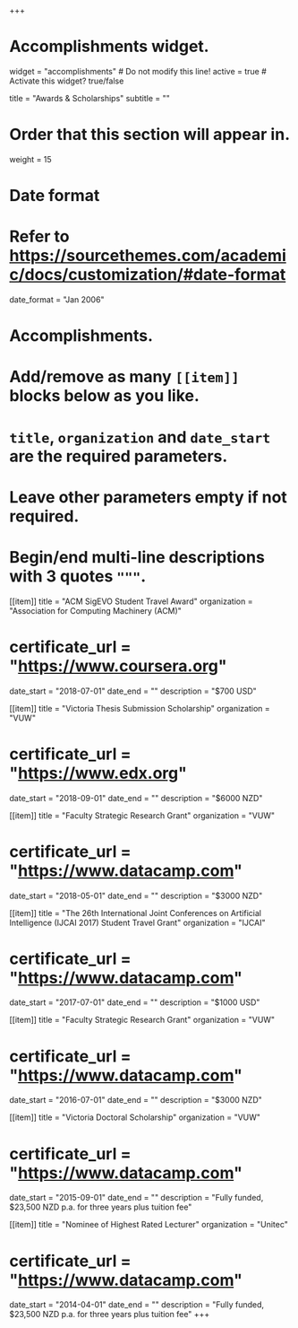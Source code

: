 +++
# Accomplishments widget.
widget = "accomplishments"  # Do not modify this line!
active = true  # Activate this widget? true/false

title = "Awards & Scholarships"
subtitle = ""

# Order that this section will appear in.
weight = 15

# Date format
#   Refer to https://sourcethemes.com/academic/docs/customization/#date-format
date_format = "Jan 2006"

# Accomplishments.
#   Add/remove as many `[[item]]` blocks below as you like.
#   `title`, `organization` and `date_start` are the required parameters.
#   Leave other parameters empty if not required.
#   Begin/end multi-line descriptions with 3 quotes `"""`.

[[item]]
  title = "ACM SigEVO Student Travel Award"
  organization = "Association for Computing Machinery (ACM)"
  # certificate_url = "https://www.coursera.org"
  date_start = "2018-07-01"
  date_end = ""
  description = "$700 USD"

[[item]]
  title = "Victoria Thesis Submission Scholarship"
  organization = "VUW"
  # certificate_url = "https://www.edx.org"
  date_start = "2018-09-01"
  date_end = ""
  description = "$6000 NZD"
  
[[item]]
  title = "Faculty Strategic Research Grant"
  organization = "VUW"
  # certificate_url = "https://www.datacamp.com"
  date_start = "2018-05-01"
  date_end = ""
  description = "$3000 NZD"

[[item]]
  title = "The 26th International Joint Conferences on Artificial Intelligence (IJCAI 2017) Student Travel Grant"
  organization = "IJCAI"
  # certificate_url = "https://www.datacamp.com"
  date_start = "2017-07-01"
  date_end = ""
  description = "$1000 USD"

[[item]]
  title = "Faculty Strategic Research Grant"
  organization = "VUW"
  # certificate_url = "https://www.datacamp.com"
  date_start = "2016-07-01"
  date_end = ""
  description = "$3000 NZD"

[[item]]
  title = "Victoria Doctoral Scholarship"
  organization = "VUW"
  # certificate_url = "https://www.datacamp.com"
  date_start = "2015-09-01"
  date_end = ""
  description = "Fully funded, $23,500 NZD p.a. for three years plus tuition fee"

[[item]]
  title = "Nominee of Highest Rated Lecturer"
  organization = "Unitec"
  # certificate_url = "https://www.datacamp.com"
  date_start = "2014-04-01"
  date_end = ""
  description = "Fully funded, $23,500 NZD p.a. for three years plus tuition fee"
+++
